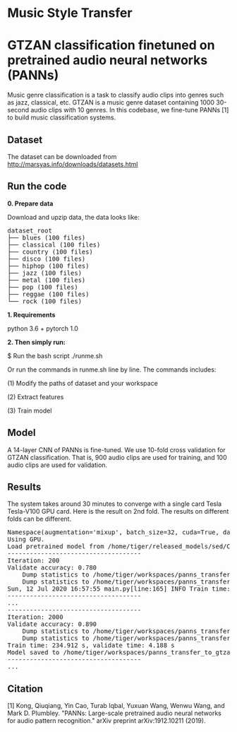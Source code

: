# Music Style Transfer

# GTZAN classification finetuned on pretrained audio neural networks (PANNs)

Music genre classification is a task to classify audio clips into genres such as jazz, classical, etc. GTZAN is a music genre dataset containing 1000 30-second audio clips with 10 genres. In this codebase, we fine-tune PANNs [1] to build music classification systems.

## Dataset

The dataset can be downloaded from http://marsyas.info/downloads/datasets.html

## Run the code

**0. Prepare data**

Download and upzip data, the data looks like:

<pre>
dataset_root
├── blues (100 files)
├── classical (100 files)
├── country (100 files)
├── disco (100 files)
├── hiphop (100 files)
├── jazz (100 files)
├── metal (100 files)
├── pop (100 files)
├── reggae (100 files)
└── rock (100 files)
</pre>

**1. Requirements**

python 3.6 + pytorch 1.0

**2. Then simply run:**

$ Run the bash script ./runme.sh

Or run the commands in runme.sh line by line. The commands includes:

(1) Modify the paths of dataset and your workspace

(2) Extract features

(3) Train model

## Model

A 14-layer CNN of PANNs is fine-tuned. We use 10-fold cross validation for GTZAN classification. That is, 900 audio clips are used for training, and 100 audio clips are used for validation.

## Results

The system takes around 30 minutes to converge with a single card Tesla Tesla-V100 GPU card. Here is the result on 2nd fold. The results on different folds can be different.

<pre>
Namespace(augmentation='mixup', batch_size=32, cuda=True, dataset_dir='/home/tiger/datasets/GTZAN/dataset_root', filename='main', freeze_base=False, holdout_fold='2', learning_rate=0.0001, loss_type='clip_nll', mode='train', model_type='Transfer_Cnn14', pretrained_checkpoint_path='/home/tiger/released_models/sed/Cnn14_mAP=0.431.pth', resume_iteration=0, stop_iteration=10000, workspace='workspaces/panns_transfer_to_gtzan')
Using GPU.
Load pretrained model from /home/tiger/released_models/sed/Cnn14_mAP=0.431.pth
------------------------------------
Iteration: 200
Validate accuracy: 0.780
    Dump statistics to /home/tiger/workspaces/panns_transfer_to_gtzan/statistics/main/holdout_fold=2/Transfer_Cnn14/pretrain=True/loss_type=clip_nll/augmentation=mixup/batch_size=32/freeze_base=False/statistics.pickle
    Dump statistics to /home/tiger/workspaces/panns_transfer_to_gtzan/statistics/main/holdout_fold=2/Transfer_Cnn14/pretrain=True/loss_type=clip_nll/augmentation=mixup/batch_size=32/freeze_base=False/statistics_2020-07-12_16-53-42.pkl
Sun, 12 Jul 2020 16:57:55 main.py[line:165] INFO Train time: 244.052 s, validate time: 3.158 s
------------------------------------
...
------------------------------------
Iteration: 2000
Validate accuracy: 0.890
    Dump statistics to /home/tiger/workspaces/panns_transfer_to_gtzan/statistics/main/holdout_fold=2/Transfer_Cnn14/pretrain=True/loss_type=clip_nll/augmentation=mixup/batch_size=32/freeze_base=False/statistics.pickle
    Dump statistics to /home/tiger/workspaces/panns_transfer_to_gtzan/statistics/main/holdout_fold=2/Transfer_Cnn14/pretrain=True/loss_type=clip_nll/augmentation=mixup/batch_size=32/freeze_base=False/statistics_2020-07-12_16-53-42.pkl
Train time: 234.912 s, validate time: 4.188 s
Model saved to /home/tiger/workspaces/panns_transfer_to_gtzan/checkpoints/main/holdout_fold=2/Transfer_Cnn14/pretrain=True/loss_type=clip_nll/augmentation=mixup/batch_size=32/freeze_base=False/2000_iterations.pth
------------------------------------
...
</pre>

## Citation

[1] Kong, Qiuqiang, Yin Cao, Turab Iqbal, Yuxuan Wang, Wenwu Wang, and Mark D. Plumbley. "PANNs: Large-scale pretrained audio neural networks for audio pattern recognition." arXiv preprint arXiv:1912.10211 (2019).
